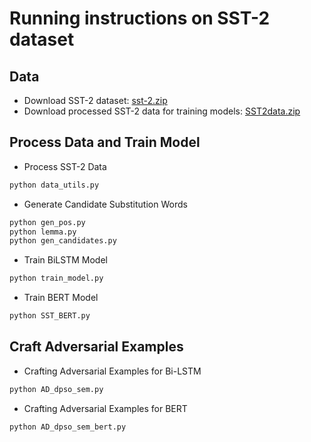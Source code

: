 # Running instructions on SST-2 dataset

## Data

- Download SST-2 dataset: [sst-2.zip](https://cloud.tsinghua.edu.cn/d/b6b35b7b7fdb43c1bf8c/files/?p=%2Fsst-2.zip)
- Download processed SST-2 data for training
  models: [SST2data.zip](https://cloud.tsinghua.edu.cn/d/b6b35b7b7fdb43c1bf8c/files/?p=%2FSST2data.zip)

## Process Data and Train Model

- Process SST-2 Data

```bash
python data_utils.py
```

- Generate Candidate Substitution Words

```bash
python gen_pos.py
python lemma.py
python gen_candidates.py
```

- Train BiLSTM Model

```bash
python train_model.py
```

- Train BERT Model

```bash 
python SST_BERT.py
```

## Craft Adversarial Examples

- Crafting Adversarial Examples for Bi-LSTM

```bash
python AD_dpso_sem.py
```

- Crafting Adversarial Examples for BERT

```bash
python AD_dpso_sem_bert.py
```
